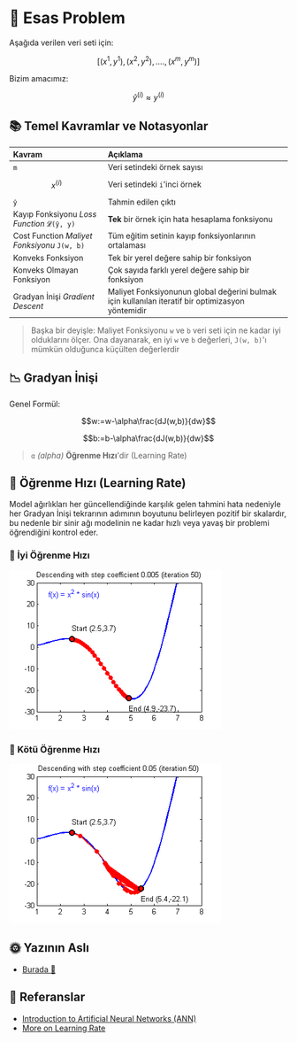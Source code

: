 # 🔎 Esas Problem

Aşağıda verilen veri seti için:

$$[(x^{1},y^{1}), (x^{2},y^{2}), ...., (x^{m},y^{m})]$$

Bizim amacımız:

$$\hat{y}^{(i)} \approx y^{(i)}$$

## 📚 Temel Kavramlar ve Notasyonlar

| Kavram | Açıklama |
| :--- | :--- |
| `m` | Veri setindeki örnek sayısı |
| $$x^{(i)}$$ | Veri setindeki `i`'inci örnek |
| `ŷ` | Tahmin edilen çıktı |
| Kayıp Fonksiyonu _Loss Function_ `𝓛(ŷ, y)` | **Tek** bir örnek için hata hesaplama fonksiyonu |
| Cost Function _Maliyet Fonksiyonu_ `𝙹(w, b)` | Tüm eğitim setinin kayıp fonksiyonlarının ortalaması |
| Konveks Fonksiyon | Tek bir yerel değere sahip bir fonksiyon |
| Konveks Olmayan Fonksiyon | Çok sayıda farklı yerel değere sahip bir fonksiyon |
| Gradyan İnişi _Gradient Descent_ | Maliyet Fonksiyonunun global değerini bulmak için kullanılan iteratif bir optimizasyon yöntemidir |

> Başka bir deyişle: Maliyet Fonksiyonu `w` ve `b` veri seti için ne kadar iyi olduklarını ölçer. Ona dayanarak, en iyi `w` ve `b` değerleri, `𝙹(w, b)`'ı mümkün olduğunca küçülten değerlerdir

## 📉 Gradyan İnişi

Genel Formül:

$$w:=w-\alpha\frac{dJ(w,b)}{dw}$$

$$b:=b-\alpha\frac{dJ(w,b)}{dw}$$

> `α` _\(alpha\)_ **Öğrenme Hızı**'dir \(Learning Rate\)

## 🥽 Öğrenme Hızı \(Learning Rate\)

Model ağırlıkları her güncellendiğinde karşılık gelen tahmini hata nedeniyle her Gradyan İnişi tekrarının adımının boyutunu belirleyen pozitif bir skalardır, bu nedenle bir sinir ağı modelinin ne kadar hızlı veya yavaş bir problemi öğrendiğini kontrol eder.

### 🎀 İyi Öğrenme Hızı

![](../.gitbook/assets/goodsgd.gif)

### 💢 Kötü Öğrenme Hızı

![](../.gitbook/assets/badsgd.gif)

## 🌞 Yazının Aslı

* [Burada 🐾](https://dl.asmaamir.com/0-nnconcepts/1-generalconcepts)

## 🧐 Referanslar

* [Introduction to Artificial Neural Networks \(ANN\)](https://searchenterpriseai.techtarget.com/definition/neural-network)
* [More on Learning Rate](https://machinelearningmastery.com/learning-rate-for-deep-learning-neural-networks/)

